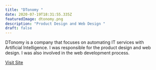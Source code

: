 ```yaml
---
title: "DTonomy "
date: 2020-07-19T18:31:55.335Z
featuredImage: dtonomy.png
description: "Product Design and Web Design "
draft: false
---
```

DTonomy is a company that focuses on automating IT services with Artificial Intelligence. I was responsible for the product design and web design. I was also involved in the web development process. 

[Visit Site](https://www.dtonomy.com/)